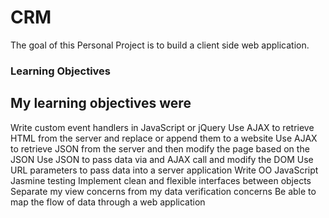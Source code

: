 # CRM
The goal of this Personal Project is to build a client side web application.

### Learning Objectives

## My learning objectives were
Write custom event handlers in JavaScript or jQuery
Use AJAX to retrieve HTML from the server and replace or append them to a website
Use AJAX to retrieve JSON from the server and then modify the page based on the JSON
Use JSON to pass data via and AJAX call and modify the DOM
Use URL parameters to pass data into a server application
Write OO JavaScript
Jasmine testing
Implement clean and flexible interfaces between objects
Separate my view concerns from my data verification concerns
Be able to map the flow of data through a web application
